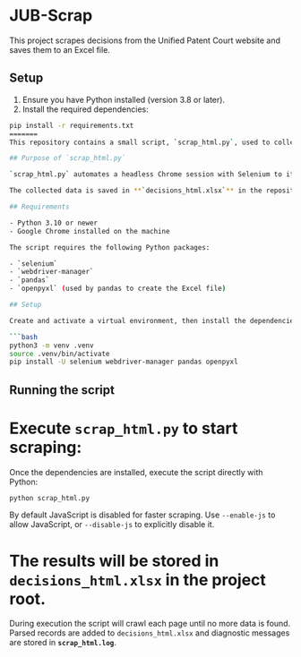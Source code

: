 # JUB-Scrap

This project scrapes decisions from the Unified Patent Court website and saves them to an Excel file.

## Setup

1. Ensure you have Python installed (version 3.8 or later).
2. Install the required dependencies:

```bash
pip install -r requirements.txt
=======
This repository contains a small script, `scrap_html.py`, used to collect the public decisions available on the Unified Patent Court website.

## Purpose of `scrap_html.py`

`scrap_html.py` automates a headless Chrome session with Selenium to iterate through the pages of the UPC "decisions and orders" table. It extracts basic information (date, registry number, parties, etc.), then writes or appends the results to an Excel file. Logging information is written to `scrap_html.log` to track progress and issues.

The collected data is saved in **`decisions_html.xlsx`** in the repository root.

## Requirements

- Python 3.10 or newer
- Google Chrome installed on the machine

The script requires the following Python packages:

- `selenium`
- `webdriver-manager`
- `pandas`
- `openpyxl` (used by pandas to create the Excel file)

## Setup

Create and activate a virtual environment, then install the dependencies:

```bash
python3 -m venv .venv
source .venv/bin/activate
pip install -U selenium webdriver-manager pandas openpyxl
```

## Running the script

Execute `scrap_html.py` to start scraping:
=======
Once the dependencies are installed, execute the script directly with Python:


```bash
python scrap_html.py
```

By default JavaScript is disabled for faster scraping. Use `--enable-js` to
allow JavaScript, or `--disable-js` to explicitly disable it.

The results will be stored in `decisions_html.xlsx` in the project root.
=======
During execution the script will crawl each page until no more data is found. Parsed records are added to `decisions_html.xlsx` and diagnostic messages are stored in **`scrap_html.log`**.

